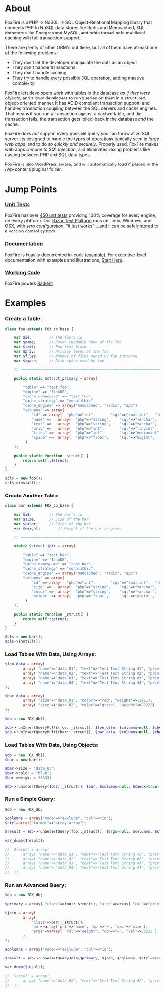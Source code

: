 # About
FoxFire is a PHP => NoSQL => SQL Object-Relational Mapping library that connects PHP to NoSQL data stores like Redis and Memcached, SQL datastores like Postgres and MySQL, and adds thread-safe multilevel caching with full transaction support.

There are plenty of other ORM's out there, but all of them have at least one of the following problems:

* They don't let the developer manipulate the data as an object
* They don't handle transactions
* They don't handle caching
* They try to handle every possible SQL operation, adding massive complexity

FoxFire lets developers work with tables in the database _as if they were objects_, and allows developers to run queries on them in a structured, object-oriented manner. It has ACID compliant transaction support, and handles transaction coupling between the SQL servers and cache engines. That means if you run a transaction against a cached table, and the transaction fails, the transaction gets rolled-back in the database _and_ the cache.

FoxFire does _not_ support every possible query you can throw at an SQL server. Its designed to handle the types of operations typically seen in _large web apps_, and to do so _quickly and securely_. Properly used, FoxFire makes web apps _immune to SQL Injection_, and eliminates vexing problems like casting between PHP and SQL data types.

FoxFire is also WordPress aware, and will automatically load if placed in the /wp-content/plugins/ folder.

# Jump Points
### [Unit Tests](https://github.com/foxly/foxfire/tree/master/unit-test/testcase/php/tests)
FoxFire has over [450 unit tests](https://github.com/foxly/foxfire/tree/master/unit-test/testcase/php/tests) providing 100% coverage for every engine, on every platform. Our [Razor Test Platform](https://github.com/foxly/razor) runs on Linux, Windows, and OSX, with _zero configuration_, "it just works" ...and it can be safely stored to a version control system.

### [Documentation](https://github.com/foxly/foxfire/tree/master/core)
FoxFire is heavily documented in-code [(example)](https://github.com/foxly/foxfire/blob/master/core/database/class.database.query.runners.php). For executive-level documentation with examples and illustrations, [Start Here](https://github.com/foxly/foxfire/tree/master/core).

### [Working Code](https://github.com/foxly/foxfire/tree/master/core)
FoxFire powers [Radient](https://github.com/foxly/foxfire/tree/master/core)


# Examples

### Create a Table:

```php
class foo extends FOX_db_base {

	var $id;	    // The foo's id
	var $name;	    // Human readable name of the foo
	var $text;	    // Foo text block
	var $priv;	    // Privacy level of the foo
	var $files;	    // Number of files owned by foo instance
	var $space;	    // Disk space used by foo

	// ============================================================================================================ //

	public static $struct_primary = array(

		"table" => "test_foo",
		"engine" => "InnoDB",
		"cache_namespace" => "test_foo",
		"cache_strategy" => "monolithic",
		"cache_engine" => array("memcached", "redis", "apc"),
		"columns" => array(
		    "id" =>	array(	"php"=>"int",	    "sql"=>"smallint",	"format"=>"%d", "width"=>6,	"flags"=>"NOT NULL", "auto_inc"=>true,  "default"=>null,  "index"=>"PRIMARY"),
		    "name" =>	array(	"php"=>"string",    "sql"=>"varchar",	"format"=>"%s", "width"=>250,	"flags"=>"NOT NULL", "auto_inc"=>false, "default"=>null,  "index"=>"UNIQUE"),
		    "text" =>	array(	"php"=>"string",    "sql"=>"varchar",	"format"=>"%s", "width"=>250,	"flags"=>null,	     "auto_inc"=>false, "default"=>null,  "index"=>false),
		    "priv" =>	array(	"php"=>"int",	    "sql"=>"tinyint",	"format"=>"%d", "width"=>2,	"flags"=>"NOT NULL", "auto_inc"=>false, "default"=>0,	"index"=>true),
		    "files" =>	array(	"php"=>"int",	    "sql"=>"mediumint",	"format"=>"%d", "width"=>7,	"flags"=>"NOT NULL", "auto_inc"=>false, "default"=>0,   "index"=>false),
		    "space" =>	array(	"php"=>"float",	    "sql"=>"bigint",	"format"=>"%d", "width"=>null,	"flags"=>"NOT NULL", "auto_inc"=>false, "default"=>0,   "index"=>false)
		 )
	);

	public static function _struct() {
		return self::$struct;
	}
}

$cls = new foo();
$cls->install();

```

### Create Another Table:

```php
class bar extends FOX_db_base {

	var $id;	    // The bar's id
	var $size;	    // Size of the bar
	var $color;	    // Color of the bar
	var $weight;	    // Weight of the bar in grams

	// ============================================================================================================ //

	static $struct_join = array(

		"table" => "test_bar",
		"engine" => "InnoDB",
		"cache_namespace" => "test_bar",
		"cache_strategy" => "monolithic",
		"cache_engine" => array("memcached", "redis", "apc"),
		"columns" => array(
		    "id" =>	array(	"php"=>"int",	    "sql"=>"smallint",	"format"=>"%d", "width"=>6,	"flags"=>"NOT NULL", "auto_inc"=>true,  "default"=>null,  "index"=>"PRIMARY"),
		    "size" =>	array(	"php"=>"string",    "sql"=>"varchar",	"format"=>"%s", "width"=>250,	"flags"=>"NOT NULL", "auto_inc"=>false, "default"=>null,  "index"=>false),
		    "color" =>	array(	"php"=>"string",    "sql"=>"varchar",	"format"=>"%s", "width"=>250,	"flags"=>null,	     "auto_inc"=>false, "default"=>null,  "index"=>false),
		    "weight" =>	array(	"php"=>"float",	    "sql"=>"bigint",	"format"=>"%d", "width"=>10,	"flags"=>"NOT NULL", "auto_inc"=>false, "default"=>0,	  "index"=>true),
		 )
	);

	public static function _struct() {
		return self::$struct;
	}
}

$cls = new bar();
$cls->install();

```

### Load Tables With Data, Using Arrays:

```php
$foo_data = array(
		array( "name"=>"data_01", "text"=>"Test Text String 01", "priv"=>1, "files"=>222, "space"=>3333),
		array( "name"=>"data_02", "text"=>"Test Text String 02", "priv"=>1, "files"=>222, "space"=>4444),
		array( "name"=>"data_03", "text"=>"Test Text String 03", "priv"=>1, "files"=>555, "space"=>6666),
		array( "name"=>"data_04", "text"=>"Test Text String 04", "priv"=>3, "files"=>555, "space"=>6666)
);

$bar_data = array(
		array( "size"=>"data_01", "color"=>"red", "weight"=>11111),
		array( "size"=>"data_02", "color"=>"green", "weight"=>22222)
);

$db = new FOX_db();

$db->runInsertQueryMulti(foo::_struct(), $foo_data, $columns=null, $check=true);
$db->runInsertQueryMulti(bar::_struct(), $bar_data, $columns=null, $check=true);
```

### Load Tables With Data, Using Objects:

```php
$db = new FOX_db();
$bar = new bar();

$bar->size = "data_03";
$bar->color = "blue";
$bar->weight = 33333;

$db->runInsertQuery($bar::_struct(), $bar, $columns=null, $check=true);
```

### Run a Simple Query:

```php
$db = new FOX_db;

$columns = array("mode"=>"exclude", "col"=>"id");
$ctrl=array("format"=>"array_array");

$result = $db->runSelectQuery(foo::_struct(), $args=null, $columns, $ctrl, $check = true);

var_dump($result);

//  $result = array(
//		array( "name"=>"data_01", "text"=>"Test Text String 01", "priv"=>1, "files"=>222, "space"=>3333),
//		array( "name"=>"data_02", "text"=>"Test Text String 02", "priv"=>1, "files"=>222, "space"=>4444),
//		array( "name"=>"data_03", "text"=>"Test Text String 03", "priv"=>1, "files"=>555, "space"=>6666),
//		array( "name"=>"data_04", "text"=>"Test Text String 04", "priv"=>3, "files"=>555, "space"=>6666)
//  );

```

### Run an Advanced Query:

```php
$db = new FOX_db;

$primary = array( "class"=>foo::_struct(), "args"=>array( "col"=>"priv", "op"=>"=", "val"=>1) );

$join = array(
		array(
		    "class"=>bar::_struct(),
		    "on"=>array("pri"=>"name", "op"=>"=", "sec"=>"size"),
		    "args"=>array( "col"=>"weight", "op"=>"=", "val"=>22222 )
		)
);

$columns = array("mode"=>"exclude", "col"=>"id");

$result = $db->runSelectQueryJoin($primary, $join, $columns, $ctrl=array("format"=>"array_array"), $check=true);

var_dump($result);

//  $result = array(
//		array( "name"=>"data_02", "text"=>"Test Text String 02", "priv"=>1, "files"=>222, "space"=>4444)
//  );
```
